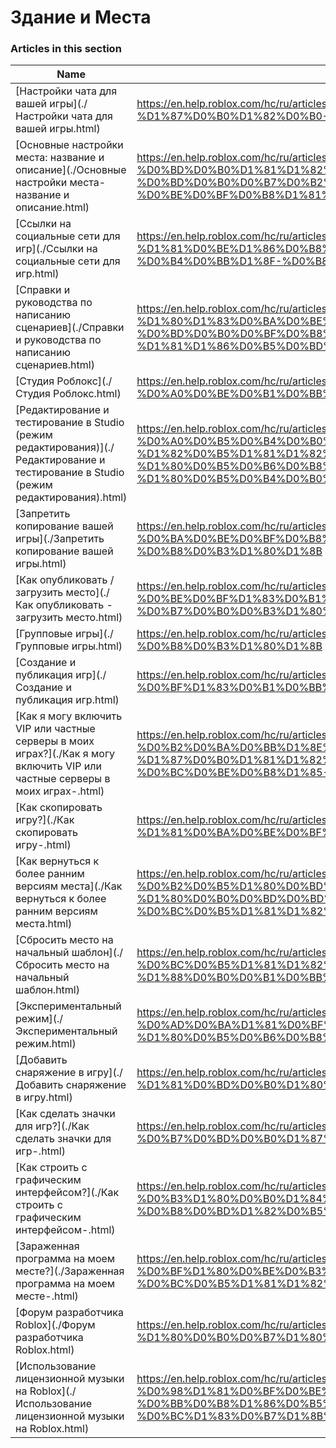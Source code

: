 # Здание и Места  
### Articles in this section
Name|URL
-|-
[Настройки чата для вашей игры](./Настройки чата для вашей игры.html) |https://en.help.roblox.com/hc/ru/articles/360019904552-%D0%9D%D0%B0%D1%81%D1%82%D1%80%D0%BE%D0%B9%D0%BA%D0%B8-%D1%87%D0%B0%D1%82%D0%B0-%D0%B4%D0%BB%D1%8F-%D0%B2%D0%B0%D1%88%D0%B5%D0%B9-%D0%B8%D0%B3%D1%80%D1%8B
[Основные настройки места: название и описание](./Основные настройки места- название и описание.html) |https://en.help.roblox.com/hc/ru/articles/203314030-%D0%9E%D1%81%D0%BD%D0%BE%D0%B2%D0%BD%D1%8B%D0%B5-%D0%BD%D0%B0%D1%81%D1%82%D1%80%D0%BE%D0%B9%D0%BA%D0%B8-%D0%BC%D0%B5%D1%81%D1%82%D0%B0-%D0%BD%D0%B0%D0%B7%D0%B2%D0%B0%D0%BD%D0%B8%D0%B5-%D0%B8-%D0%BE%D0%BF%D0%B8%D1%81%D0%B0%D0%BD%D0%B8%D0%B5
[Ссылки на социальные сети для игр](./Ссылки на социальные сети для игр.html) |https://en.help.roblox.com/hc/ru/articles/360000910966-%D0%A1%D1%81%D1%8B%D0%BB%D0%BA%D0%B8-%D0%BD%D0%B0-%D1%81%D0%BE%D1%86%D0%B8%D0%B0%D0%BB%D1%8C%D0%BD%D1%8B%D0%B5-%D1%81%D0%B5%D1%82%D0%B8-%D0%B4%D0%BB%D1%8F-%D0%B8%D0%B3%D1%80
[Справки и руководства по написанию сценариев](./Справки и руководства по написанию сценариев.html) |https://en.help.roblox.com/hc/ru/articles/203625344-%D0%A1%D0%BF%D1%80%D0%B0%D0%B2%D0%BA%D0%B8-%D0%B8-%D1%80%D1%83%D0%BA%D0%BE%D0%B2%D0%BE%D0%B4%D1%81%D1%82%D0%B2%D0%B0-%D0%BF%D0%BE-%D0%BD%D0%B0%D0%BF%D0%B8%D1%81%D0%B0%D0%BD%D0%B8%D1%8E-%D1%81%D1%86%D0%B5%D0%BD%D0%B0%D1%80%D0%B8%D0%B5%D0%B2
[Студия Роблокс](./Студия Роблокс.html) |https://en.help.roblox.com/hc/ru/articles/203313860-%D0%A1%D1%82%D1%83%D0%B4%D0%B8%D1%8F-%D0%A0%D0%BE%D0%B1%D0%BB%D0%BE%D0%BA%D1%81
[Редактирование и тестирование в Studio (режим редактирования)](./Редактирование и тестирование в Studio (режим редактирования).html) |https://en.help.roblox.com/hc/ru/articles/203313870-%D0%A0%D0%B5%D0%B4%D0%B0%D0%BA%D1%82%D0%B8%D1%80%D0%BE%D0%B2%D0%B0%D0%BD%D0%B8%D0%B5-%D0%B8-%D1%82%D0%B5%D1%81%D1%82%D0%B8%D1%80%D0%BE%D0%B2%D0%B0%D0%BD%D0%B8%D0%B5-%D0%B2-Studio-%D1%80%D0%B5%D0%B6%D0%B8%D0%BC-%D1%80%D0%B5%D0%B4%D0%B0%D0%BA%D1%82%D0%B8%D1%80%D0%BE%D0%B2%D0%B0%D0%BD%D0%B8%D1%8F-
[Запретить копирование вашей игры](./Запретить копирование вашей игры.html) |https://en.help.roblox.com/hc/ru/articles/203313940-%D0%97%D0%B0%D0%BF%D1%80%D0%B5%D1%82%D0%B8%D1%82%D1%8C-%D0%BA%D0%BE%D0%BF%D0%B8%D1%80%D0%BE%D0%B2%D0%B0%D0%BD%D0%B8%D0%B5-%D0%B2%D0%B0%D1%88%D0%B5%D0%B9-%D0%B8%D0%B3%D1%80%D1%8B
[Как опубликовать / загрузить место](./Как опубликовать - загрузить место.html) |https://en.help.roblox.com/hc/ru/articles/203313890-%D0%9A%D0%B0%D0%BA-%D0%BE%D0%BF%D1%83%D0%B1%D0%BB%D0%B8%D0%BA%D0%BE%D0%B2%D0%B0%D1%82%D1%8C-%D0%B7%D0%B0%D0%B3%D1%80%D1%83%D0%B7%D0%B8%D1%82%D1%8C-%D0%BC%D0%B5%D1%81%D1%82%D0%BE
[Групповые игры](./Групповые игры.html) |https://en.help.roblox.com/hc/ru/articles/203313760-%D0%93%D1%80%D1%83%D0%BF%D0%BF%D0%BE%D0%B2%D1%8B%D0%B5-%D0%B8%D0%B3%D1%80%D1%8B
[Создание и публикация игр](./Создание и публикация игр.html) |https://en.help.roblox.com/hc/ru/articles/203313950-%D0%A1%D0%BE%D0%B7%D0%B4%D0%B0%D0%BD%D0%B8%D0%B5-%D0%B8-%D0%BF%D1%83%D0%B1%D0%BB%D0%B8%D0%BA%D0%B0%D1%86%D0%B8%D1%8F-%D0%B8%D0%B3%D1%80
[Как я могу включить VIP или частные серверы в моих играх?](./Как я могу включить VIP или частные серверы в моих играх-.html) |https://en.help.roblox.com/hc/ru/articles/360000781023-%D0%9A%D0%B0%D0%BA-%D1%8F-%D0%BC%D0%BE%D0%B3%D1%83-%D0%B2%D0%BA%D0%BB%D1%8E%D1%87%D0%B8%D1%82%D1%8C-VIP-%D0%B8%D0%BB%D0%B8-%D1%87%D0%B0%D1%81%D1%82%D0%BD%D1%8B%D0%B5-%D1%81%D0%B5%D1%80%D0%B2%D0%B5%D1%80%D1%8B-%D0%B2-%D0%BC%D0%BE%D0%B8%D1%85-%D0%B8%D0%B3%D1%80%D0%B0%D1%85-
[Как скопировать игру?](./Как скопировать игру-.html) |https://en.help.roblox.com/hc/ru/articles/203313900-%D0%9A%D0%B0%D0%BA-%D1%81%D0%BA%D0%BE%D0%BF%D0%B8%D1%80%D0%BE%D0%B2%D0%B0%D1%82%D1%8C-%D0%B8%D0%B3%D1%80%D1%83-
[Как вернуться к более ранним версиям места](./Как вернуться к более ранним версиям места.html) |https://en.help.roblox.com/hc/ru/articles/203313850-%D0%9A%D0%B0%D0%BA-%D0%B2%D0%B5%D1%80%D0%BD%D1%83%D1%82%D1%8C%D1%81%D1%8F-%D0%BA-%D0%B1%D0%BE%D0%BB%D0%B5%D0%B5-%D1%80%D0%B0%D0%BD%D0%BD%D0%B8%D0%BC-%D0%B2%D0%B5%D1%80%D1%81%D0%B8%D1%8F%D0%BC-%D0%BC%D0%B5%D1%81%D1%82%D0%B0
[Сбросить место на начальный шаблон](./Сбросить место на начальный шаблон.html) |https://en.help.roblox.com/hc/ru/articles/203313920-%D0%A1%D0%B1%D1%80%D0%BE%D1%81%D0%B8%D1%82%D1%8C-%D0%BC%D0%B5%D1%81%D1%82%D0%BE-%D0%BD%D0%B0-%D0%BD%D0%B0%D1%87%D0%B0%D0%BB%D1%8C%D0%BD%D1%8B%D0%B9-%D1%88%D0%B0%D0%B1%D0%BB%D0%BE%D0%BD
[Экспериментальный режим](./Экспериментальный режим.html) |https://en.help.roblox.com/hc/ru/articles/115003766763-%D0%AD%D0%BA%D1%81%D0%BF%D0%B5%D1%80%D0%B8%D0%BC%D0%B5%D0%BD%D1%82%D0%B0%D0%BB%D1%8C%D0%BD%D1%8B%D0%B9-%D1%80%D0%B5%D0%B6%D0%B8%D0%BC
[Добавить снаряжение в игру](./Добавить снаряжение в игру.html) |https://en.help.roblox.com/hc/ru/articles/203314050-%D0%94%D0%BE%D0%B1%D0%B0%D0%B2%D0%B8%D1%82%D1%8C-%D1%81%D0%BD%D0%B0%D1%80%D1%8F%D0%B6%D0%B5%D0%BD%D0%B8%D0%B5-%D0%B2-%D0%B8%D0%B3%D1%80%D1%83
[Как сделать значки для игр?](./Как сделать значки для игр-.html) |https://en.help.roblox.com/hc/ru/articles/203313650-%D0%9A%D0%B0%D0%BA-%D1%81%D0%B4%D0%B5%D0%BB%D0%B0%D1%82%D1%8C-%D0%B7%D0%BD%D0%B0%D1%87%D0%BA%D0%B8-%D0%B4%D0%BB%D1%8F-%D0%B8%D0%B3%D1%80-
[Как строить с графическим интерфейсом?](./Как строить с графическим интерфейсом-.html) |https://en.help.roblox.com/hc/ru/articles/203313960-%D0%9A%D0%B0%D0%BA-%D1%81%D1%82%D1%80%D0%BE%D0%B8%D1%82%D1%8C-%D1%81-%D0%B3%D1%80%D0%B0%D1%84%D0%B8%D1%87%D0%B5%D1%81%D0%BA%D0%B8%D0%BC-%D0%B8%D0%BD%D1%82%D0%B5%D1%80%D1%84%D0%B5%D0%B9%D1%81%D0%BE%D0%BC-
[Зараженная программа на моем месте?](./Зараженная программа на моем месте-.html) |https://en.help.roblox.com/hc/ru/articles/203312920-%D0%97%D0%B0%D1%80%D0%B0%D0%B6%D0%B5%D0%BD%D0%BD%D0%B0%D1%8F-%D0%BF%D1%80%D0%BE%D0%B3%D1%80%D0%B0%D0%BC%D0%BC%D0%B0-%D0%BD%D0%B0-%D0%BC%D0%BE%D0%B5%D0%BC-%D0%BC%D0%B5%D1%81%D1%82%D0%B5-
[Форум разработчика Roblox](./Форум разработчика Roblox.html) |https://en.help.roblox.com/hc/ru/articles/360000240223-%D0%A4%D0%BE%D1%80%D1%83%D0%BC-%D1%80%D0%B0%D0%B7%D1%80%D0%B0%D0%B1%D0%BE%D1%82%D1%87%D0%B8%D0%BA%D0%B0-Roblox
[Использование лицензионной музыки на Roblox](./Использование лицензионной музыки на Roblox.html) |https://en.help.roblox.com/hc/ru/articles/360000927163-%D0%98%D1%81%D0%BF%D0%BE%D0%BB%D1%8C%D0%B7%D0%BE%D0%B2%D0%B0%D0%BD%D0%B8%D0%B5-%D0%BB%D0%B8%D1%86%D0%B5%D0%BD%D0%B7%D0%B8%D0%BE%D0%BD%D0%BD%D0%BE%D0%B9-%D0%BC%D1%83%D0%B7%D1%8B%D0%BA%D0%B8-%D0%BD%D0%B0-Roblox